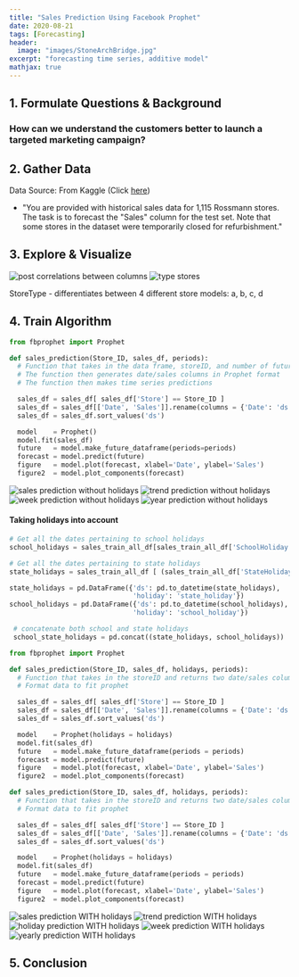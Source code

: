 ```yaml
---
title: "Sales Prediction Using Facebook Prophet"
date: 2020-08-21
tags: [Forecasting]
header:
  image: "images/StoneArchBridge.jpg"
excerpt: "forecasting time series, additive model"
mathjax: true
---
```


<!-- [Full Code](https://github.com/yoonkwon-yi/Project01-Prediction_of_Employee_Attrition_using_Artificial_Neural_Network/blob/master/Project01-Prediction_of_Employee_Attrition_using_Artificial_Neural_Network.ipynb) -->

## 1. Formulate Questions & Background

### How can we understand the customers better to launch a targeted marketing campaign?


## 2. Gather Data

Data Source: From Kaggle (Click [here](https://www.kaggle.com/c/rossmann-store-sales/data))

- "You are provided with historical sales data for 1,115 Rossmann stores. The task is to forecast the "Sales" column for the test set. Note that some stores in the dataset were temporarily closed for refurbishment."

## 3. Explore & Visualize

<img src="{{site.url}}{{site.baseurl}}/images/Project03-Sales/correlations.png" alt="post correlations between columns">


<img src="{{site.url}}{{site.baseurl}}/images/Project03-Sales/typeStores.png" alt="type stores ">

StoreType - differentiates between 4 different store models: a, b, c, d



## 4. Train Algorithm


```python
from fbprophet import Prophet

def sales_prediction(Store_ID, sales_df, periods):
  # Function that takes in the data frame, storeID, and number of future period forecast
  # The function then generates date/sales columns in Prophet format
  # The function then makes time series predictions

  sales_df = sales_df[ sales_df['Store'] == Store_ID ]
  sales_df = sales_df[['Date', 'Sales']].rename(columns = {'Date': 'ds', 'Sales':'y'})
  sales_df = sales_df.sort_values('ds')

  model    = Prophet()
  model.fit(sales_df)
  future   = model.make_future_dataframe(periods=periods)
  forecast = model.predict(future)
  figure   = model.plot(forecast, xlabel='Date', ylabel='Sales')
  figure2  = model.plot_components(forecast)

```




<img src="{{site.url}}{{site.baseurl}}/images/Project03-Sales/prediction.png" alt="sales prediction without holidays">

<img src="{{site.url}}{{site.baseurl}}/images/Project03-Sales/trend1.png" alt="trend prediction without holidays">

<img src="{{site.url}}{{site.baseurl}}/images/Project03-Sales/day week 1.png" alt="week prediction without holidays">

<img src="{{site.url}}{{site.baseurl}}/images/Project03-Sales/day year 1.png" alt="year prediction without holidays">




#### Taking holidays into account
```python
# Get all the dates pertaining to school holidays
school_holidays = sales_train_all_df[sales_train_all_df['SchoolHoliday'] == 1].loc[:, 'Date'].values

# Get all the dates pertaining to state holidays
state_holidays = sales_train_all_df [ (sales_train_all_df['StateHoliday'] == 'a') | (sales_train_all_df['StateHoliday'] == 'b') | (sales_train_all_df['StateHoliday'] == 'c')  ].loc[:, 'Date'].values

state_holidays = pd.DataFrame({'ds': pd.to_datetime(state_holidays),
                               'holiday': 'state_holiday'})
school_holidays = pd.DataFrame({'ds': pd.to_datetime(school_holidays),
                               'holiday': 'school_holiday'})

 # concatenate both school and state holidays
 school_state_holidays = pd.concat((state_holidays, school_holidays))
```




```python
from fbprophet import Prophet

def sales_prediction(Store_ID, sales_df, holidays, periods):
  # Function that takes in the storeID and returns two date/sales columns in Prophet format
  # Format data to fit prophet

  sales_df = sales_df[ sales_df['Store'] == Store_ID ]
  sales_df = sales_df[['Date', 'Sales']].rename(columns = {'Date': 'ds', 'Sales':'y'})
  sales_df = sales_df.sort_values('ds')

  model    = Prophet(holidays = holidays)
  model.fit(sales_df)
  future   = model.make_future_dataframe(periods = periods)
  forecast = model.predict(future)
  figure   = model.plot(forecast, xlabel='Date', ylabel='Sales')
  figure2  = model.plot_components(forecast)
```


```python
def sales_prediction(Store_ID, sales_df, holidays, periods):
  # Function that takes in the storeID and returns two date/sales columns in Prophet format
  # Format data to fit prophet

  sales_df = sales_df[ sales_df['Store'] == Store_ID ]
  sales_df = sales_df[['Date', 'Sales']].rename(columns = {'Date': 'ds', 'Sales':'y'})
  sales_df = sales_df.sort_values('ds')

  model    = Prophet(holidays = holidays)
  model.fit(sales_df)
  future   = model.make_future_dataframe(periods = periods)
  forecast = model.predict(future)
  figure   = model.plot(forecast, xlabel='Date', ylabel='Sales')
  figure2  = model.plot_components(forecast)
```

<img src="{{site.url}}{{site.baseurl}}/images/Project03-Sales/2predict.png" alt="sales prediction WITH holidays">

<img src="{{site.url}}{{site.baseurl}}/images/Project03-Sales/2trend.png" alt="trend prediction WITH holidays">

<img src="{{site.url}}{{site.baseurl}}/images/Project03-Sales/2holiday.png" alt="holiday prediction WITH holidays">

<img src="{{site.url}}{{site.baseurl}}/images/Project03-Sales/2weekly.png" alt="week prediction WITH holidays">
<img src="{{site.url}}{{site.baseurl}}/images/Project03-Sales/2yearly.png" alt="yearly prediction WITH holidays">





## 5. Conclusion







<!--
Here's some basic text.

And here's some *italics*

Here's some **bold** text. -->
<!--
What about a [link](https://github.com/yoonkwon-yi)?
Here's a bulleted list:

* First item
+ Second item
- Third item


Here's a numbered list:
1. First
2. Second
3. Third -->

<!--
Python code block:

```python
import numpy as np

def test_function(x,y):
  z= np.sum(x,y)
  return z
``` -->

<!--
Here's some inline code 'x+y'

Here's an image:
<img src="{{site.url}}{{site.baseurl}}/images/DominicYiPortrait.jpg" alt="linearly separable data">


Here's another image using Kramdown:
![alt]({{site.url}}{{site.baseurl}}/images/DominicYiPortrait.jpg)

Here's some math:
$$z=x+y$$

You can also put it inline $$z=x+y$$ -->

